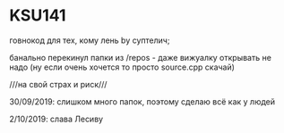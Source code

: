 # KSU141
говнокод для тех, кому лень
 by суптелич;
 
банально перекинул папки из /repos - даже вижуалку открывать не надо
(ну если очень хочется то просто source.cpp скачай)

///на свой страх и риск///

30/09/2019: слишком много папок, поэтому сделаю всё как у людей

2/10/2019: слава Лесиву
